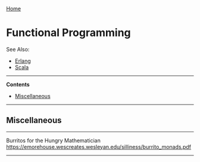 [Home](Readme.md)
# Functional Programming

See Also:

  - [Erlang](Erlang.md)
  - [Scala](Scala.md)

---

**Contents**

- [Miscellaneous](FunctionalProgramming.md#miscellaneous)

---

## Miscellaneous

---

Burritos for the Hungry Mathematician
https://emorehouse.wescreates.wesleyan.edu/silliness/burrito_monads.pdf

---